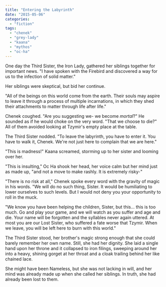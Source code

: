 ```yaml
---
title: "Entering the Labyrinth"
date: "2015-05-06"
categories: 
  - "fiction"
tags: 
  - "chenek"
  - "grey-lady"
  - "kaana"
  - "mythos"
  - "oc-ha"
---
```


One day the Third Sister, the Iron Lady, gathered her siblings together for important news. "I have spoken with the Firebird and discovered a way for us to the infection of solid matter."

Her siblings were skeptical, but bid her continue.

"All of the beings on this world come from the earth. Their souls may aspire to leave it through a process of multiple incarnations, in which they shed their attachments to matter through life after life."

Chenek coughed. "Are you suggesting we- we become _mortal_?" He sounded as if he would choke on the very word. "That we choose to die?" All of them avoided looking at Tzymir's empty place at the table.

The Third Sister nodded. "To leave the labyrinth, you have to enter it. You have to walk it, Chenek. We're not just here to complain that we are here."

"This is madness!" Kaana screamed, storming up to her sister and looming over her.

"This is insulting," Oc Ha shook her head, her voice calm but her mind just as made up, "and not a move to make rashly. It is extremely risky-"

"There is no risk at all," Chenek spoke every word with the gravity of magic in his words. "We will do no such thing, Sister. It would be humiliating to lower ourselves to such levels. But I would not deny you your opportunity to roll in the muck.

"We know you have been helping the children, Sister, but this... this is too much. Go and play your game, and we will watch as you suffer and age and die. Your name will be forgotten and the syllables never again uttered. At most you are our Lost Sister, who suffered a fate worse that Tzymir. When we leave, you will be left here to burn with this world."

The Third Sister stood, her brother's magic strong enough that she could barely remember her own name. Still, she had her dignity. She laid a single hand upon her throne and it collapsed to iron filings, sweeping around her into a heavy, shining gorget at her throat and a cloak trailing behind her like chained lace.

She might have been Nameless, but she was not lacking in will, and her mind was already made up when she called her siblings. In truth, she had already been lost to them.
